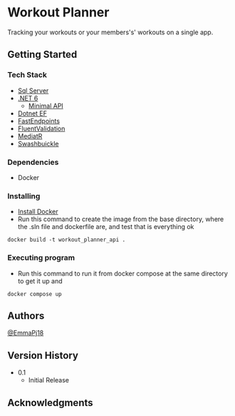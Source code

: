 # Workout Planner

Tracking your workouts or your members's' workouts on a single app.

## Getting Started

### Tech Stack

* [Sql Server](https://www.microsoft.com/en-us/sql-server/)
* [.NET 6](https://dotnet.microsoft.com/en-us/download/dotnet/6.0)
    * [Minimal API](https://docs.microsoft.com/en-us/aspnet/core/fundamentals/minimal-apis?view=aspnetcore-6.0)
* [Dotnet EF](https://docs.microsoft.com/en-us/ef/core/cli/dotnet)
* [FastEndpoints](https://fast-endpoints.com/)
* [FluentValidation](https://docs.fluentvalidation.net/en/latest/)
* [MediatR](https://github.com/jbogard/MediatR)
* [Swashbuickle](https://github.com/domaindrivendev/Swashbuckle.AspNetCore)

### Dependencies

* Docker

### Installing

* [Install Docker](https://docs.docker.com/install/)
* Run this command to create the image from the base directory, where the .sln file and dockerfile are, and test that is everything ok
```
docker build -t workout_planner_api .
```

### Executing program

* Run this command to run it from docker compose at the same directory to get it up and 
```
docker compose up
```

## Authors

[@EmmaPj18](https://twitter.com/EmmaPJ18)

## Version History

* 0.1
    * Initial Release

## Acknowledgments